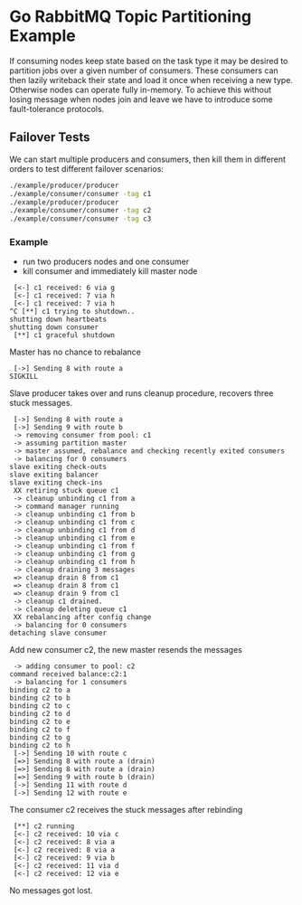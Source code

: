 # Go RabbitMQ Topic Partitioning Example

If consuming nodes keep state based on the task type it may be desired to
partition jobs over a given number of consumers. These consumers can then
lazily writeback their state and load it once when receiving a new type.
Otherwise nodes can operate fully in-memory. To achieve this without losing
message when nodes join and leave we have to introduce some fault-tolerance
protocols.

## Failover Tests

We can start multiple producers and consumers, then kill them in different
orders to test different failover scenarios:

```bash
./example/producer/producer
./example/consumer/consumer -tag c1
./example/producer/producer
./example/consumer/consumer -tag c2
./example/consumer/consumer -tag c3
```

### Example

- run two producers nodes and one consumer
- kill consumer and immediately kill master node

```
 [<-] c1 received: 6 via g
 [<-] c1 received: 7 via h
 [<-] c1 received: 7 via h
^C [**] c1 trying to shutdown..
shutting down heartbeats
shutting down consumer
 [**] c1 graceful shutdown
```

Master has no chance to rebalance

```
 [->] Sending 8 with route a
SIGKILL
```

Slave producer takes over and runs cleanup procedure, recovers three stuck messages.

```
 [->] Sending 8 with route a
 [->] Sending 9 with route b
 -> removing consumer from pool: c1
 -> assuming partition master
 -> master assumed, rebalance and checking recently exited consumers
 -> balancing for 0 consumers
slave exiting check-outs
slave exiting balancer
slave exiting check-ins
 XX retiring stuck queue c1
 -> cleanup unbinding c1 from a
 -> command manager running
 -> cleanup unbinding c1 from b
 -> cleanup unbinding c1 from c
 -> cleanup unbinding c1 from d
 -> cleanup unbinding c1 from e
 -> cleanup unbinding c1 from f
 -> cleanup unbinding c1 from g
 -> cleanup unbinding c1 from h
 -> cleanup draining 3 messages
 => cleanup drain 8 from c1
 => cleanup drain 8 from c1
 => cleanup drain 9 from c1
 -> cleanup c1 drained.
 -> cleanup deleting queue c1
 XX rebalancing after config change
 -> balancing for 0 consumers
detaching slave consumer
```

Add new consumer c2, the new master resends the messages

```
 -> adding consumer to pool: c2
command received balance:c2:1
 -> balancing for 1 consumers
binding c2 to a
binding c2 to b
binding c2 to c
binding c2 to d
binding c2 to e
binding c2 to f
binding c2 to g
binding c2 to h
 [->] Sending 10 with route c
 [=>] Sending 8 with route a (drain)
 [=>] Sending 8 with route a (drain)
 [=>] Sending 9 with route b (drain)
 [->] Sending 11 with route d
 [->] Sending 12 with route e
```

The consumer c2 receives the stuck messages after rebinding

```
 [**] c2 running
 [<-] c2 received: 10 via c
 [<-] c2 received: 8 via a
 [<-] c2 received: 8 via a
 [<-] c2 received: 9 via b
 [<-] c2 received: 11 via d
 [<-] c2 received: 12 via e
```

No messages got lost.


